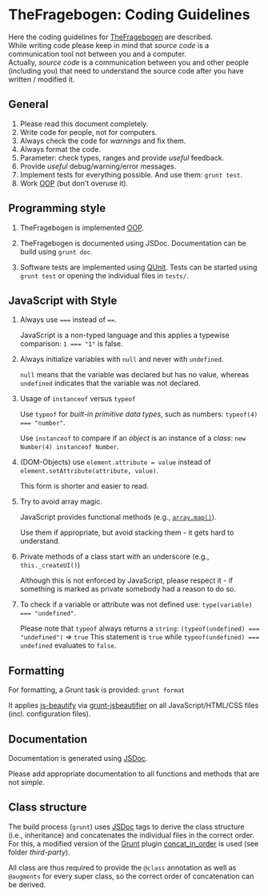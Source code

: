 TheFragebogen: Coding Guidelines
===

Here the coding guidelines for [TheFragebogen](http://www.thefragebogen.de) are described.  
While writing code please keep in mind that _source code_ is a communication tool not between you and a computer.  
Actually, _source code_ is a communication between you and other people (including you) that need to understand the source code after you have written / modified it.

General
---

1. Please read this document completely.
2. Write code for people, not for computers.
3. Always check the code for _warnings_ and fix them.
4. Always format the code.
5. Parameter: check types, ranges and provide _useful_ feedback.
6. Provide _useful_ debug/warning/error messages.
7. Implement tests for everything possible. And use them: `grunt test`.
8. Work [OOP](https://en.wikipedia.org/wiki/Object-oriented_programming) (but don't overuse it).

Programming style
---

1. TheFragebogen is implemented [OOP](https://en.wikipedia.org/wiki/Object-oriented_programming).

2. TheFragebogen is documented using JSDoc.
Documentation can be build using `grunt doc`.

3. Software tests are implemented using [QUnit](https://qunitjs.com/).
Tests can be started using `grunt test` or opening the individual files in `tests/`.

JavaScript with Style
---
1. Always use `===` instead of `==`.

   JavaScript is a non-typed language and this applies a typewise comparison: `1 === "1"` is false.

2. Always initialize variables with `null` and never with `undefined`.

   `null` means that the variable was declared but has no value, whereas `undefined` indicates that the variable was not declared.

3. Usage of `instanceof` versus `typeof`

   Use `typeof` for _built-in primitive data types_, such as numbers: `typeof(4) === "number"`.

   Use `instanceof` to compare if an _object_ is an instance of a _class_: `new Number(4) instanceof Number`.

4. (DOM-Objects) use `element.attribute = value` instead of `element.setAttribute(attribute, value)`.

   This form is shorter and easier to read.

5. Try to avoid array magic.

   JavaScript provides functional methods (e.g., [`array.map()`](https://developer.mozilla.org/de/docs/Web/JavaScript/Reference/Global_Objects/Array/map)).

   Use them if appropriate, but avoid stacking them - it gets hard to understand.

6. Private methods of a class start with an underscore (e.g., `this._createUI()`)

   Although this is not enforced by JavaScript, please respect it - if something is marked as private somebody had a reason to do so.

7. To check if a variable or attribute was not defined use: `type(variable) === "undefined"`.

   Please note that `typeof` always returns a `string`: `(typeof(undefined) === "undefined")` => `true`
   This statement is `true` while `typeof(undefined) === undefined` evaluates to `false`.

Formatting
---

For formatting, a Grunt task is provided: `grunt format`

It applies [js-beautify](https://github.com/beautify-web/js-beautify) via [grunt-jsbeautifier](https://www.npmjs.com/package/grunt-jsbeautifier) on all JavaScript/HTML/CSS files (incl. configuration files).

Documentation
---

Documentation is generated using [JSDoc](http://usejsdoc.org/).

Please add appropriate documentation to all functions and methods that are not _simple_.

Class structure
---

The build process (`grunt`) uses [JSDoc](http://usejsdoc.org/) tags to derive the class structure (i.e., inheritance) and concatenates the individual files in the correct order.  
For this, a modified version of the [Grunt](http://gruntjs.com/) plugin [concat_in_order](https://www.npmjs.com/package/grunt-concat-in-order) is used (see folder _third-party_).

All class are thus required to provide the `@class` annotation as well as `@augments` for every super class, so the correct order of concatenation can be derived.
